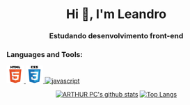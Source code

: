 <h1 align="center">Hi 👋, I'm Leandro</h1>
<h3 align="center">Estudando desenvolvimento front-end</h3>

<div align="center">
  
<h3 align="left">Languages and Tools:</h3>
<p align="left"> <a href="https://www.w3schools.com/css/" target="_blank"> <img src="https://raw.githubusercontent.com/devicons/devicon/master/icons/html5/html5-original-wordmark.svg" alt="html5" width="40" height="40"/> </a> <a href="https://developer.mozilla.org/en-US/docs/Web/JavaScript" target="_blank"> <img src="https://raw.githubusercontent.com/devicons/devicon/master/icons/css3/css3-original-wordmark.svg" alt="css3" width="40" height="40"/> </a> <a href="https://www.w3.org/html/" target="_blank">  <img src="https://digitalents.com.br/wp-content/uploads/2016/03/js-logo.png" alt="javascript" width="40" height="40"/> </a> </p>


[![ARTHUR PC's github stats](https://github-readme-stats.vercel.app/api?username=o-leandro&show_icons=true&theme=radical&bg_color=30,0d0d0d,191919&title_color=fff&text_color=fff&icon_color=79ff97)](https://github.com/o-leandro/github-readme-stats)
[![Top Langs](https://github-readme-stats.vercel.app/api/top-langs/?username=o-leandro&layout=compact&theme=radical&bg_color=30,0d0d0d,191919&title_color=fff&text_color=fff&icon_color=79ff97)](https://github.com/o-leandro/github-readme-stats)

</div>







<!--
**o-leandro/o-leandro** is a ✨ _special_ ✨ repository because its `README.md` (this file) appears on your GitHub profile.

Here are some ideas to get you started:

- 🔭 I’m currently working on ...
- 🌱 I’m currently learning ...
- 👯 I’m looking to collaborate on ...
- 🤔 I’m looking for help with ...
- 💬 Ask me about ...
- 📫 How to reach me: ...
- 😄 Pronouns: ...
- ⚡ Fun fact: ...
-->
